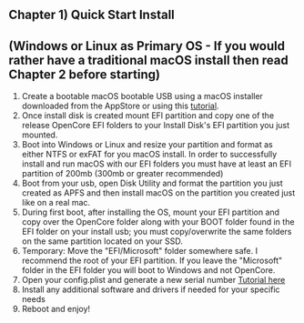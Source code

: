 ##  Chapter 1) Quick Start Install 
## (Windows or Linux as Primary OS - If you would rather have a traditional macOS install then read Chapter 2 before starting)

1. Create a bootable macOS bootable USB using a macOS installer downloaded from the AppStore or using this [tutorial](https://internet-install.gitbook.io/macos-internet-install/).
2. Once install disk is created mount EFI partition and copy one of the release OpenCore EFI folders to your Install Disk's EFI partition you just mounted.
3. Boot into Windows or Linux and resize your partition and format as either NTFS or exFAT for you macOS install. In order to successfully install and run macOS with our EFI folders you must have at least an EFI partition of 200mb (300mb or greater recommended)
4. Boot from your usb, open Disk Utility and format the partition you just created as APFS and then install macOS on the partition you created just like on a real mac.
5. During first boot, after installing the OS, mount your EFI partition and copy over the OpenCore folder along with your BOOT folder found in the EFI folder on your install usb; you must copy/overwrite the same folders on the same partition located on your SSD.
6. Temporary: Move the "EFI/Microsoft" folder somewhere safe. I recommend the root of your EFI partition. If you leave the "Microsoft" folder in the EFI folder you will boot to Windows and not OpenCore.
7. Open your config.plist and generate a new serial number [Tutorial here](https://hackintosher.com/forums/thread/generate-your-own-hackintosh-serial-number-board-serial-number-uuid-mlb-rom-in-clover.306/)
8. Install any additional software and drivers if needed for your specific needs
9. Reboot and enjoy!
